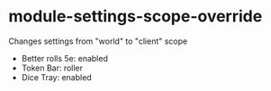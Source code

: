# module-settings-scope-override

Changes settings from "world" to "client" scope

* Better rolls 5e: enabled
* Token Bar: roller
* Dice Tray: enabled

